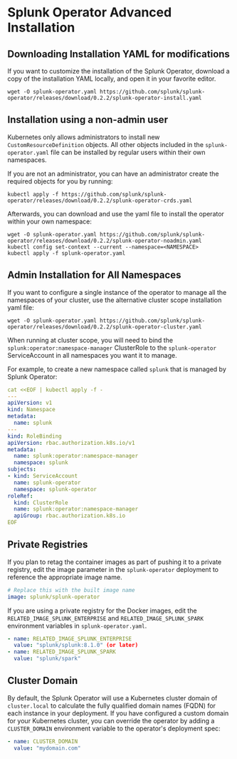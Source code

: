 # Splunk Operator Advanced Installation



## Downloading Installation YAML for modifications

If you want to customize the installation of the Splunk Operator, download a copy of the installation YAML locally, and open it in your favorite editor.

```
wget -O splunk-operator.yaml https://github.com/splunk/splunk-operator/releases/download/0.2.2/splunk-operator-install.yaml
```


## Installation using a non-admin user

Kubernetes only allows administrators to install new `CustomResourceDefinition` objects. All other objects included in the `splunk-operator.yaml` file can be installed by regular users within their own namespaces. 

If you are not an administrator, you can have an administrator create the required objects for you by running:

```
kubectl apply -f https://github.com/splunk/splunk-operator/releases/download/0.2.2/splunk-operator-crds.yaml
```

Afterwards, you can download and use the yaml file to install the operator within your own namespace:

```
wget -O splunk-operator.yaml https://github.com/splunk/splunk-operator/releases/download/0.2.2/splunk-operator-noadmin.yaml
kubectl config set-context --current --namespace=<NAMESPACE>
kubectl apply -f splunk-operator.yaml
```


## Admin Installation for All Namespaces

If you want to configure a single instance of the operator to manage all the namespaces of your cluster, use the alternative cluster scope installation yaml file:

```
wget -O splunk-operator.yaml https://github.com/splunk/splunk-operator/releases/download/0.2.2/splunk-operator-cluster.yaml
```

When running at cluster scope, you will need to bind the `splunk:operator:namespace-manager` ClusterRole to the `splunk-operator` ServiceAccount in all namespaces you want it to manage. 

For example, to create a new namespace called `splunk` that is managed by Splunk Operator:

```yaml
cat <<EOF | kubectl apply -f -
---
apiVersion: v1
kind: Namespace
metadata:
  name: splunk
---
kind: RoleBinding
apiVersion: rbac.authorization.k8s.io/v1
metadata:
  name: splunk:operator:namespace-manager
  namespace: splunk
subjects:
- kind: ServiceAccount
  name: splunk-operator
  namespace: splunk-operator
roleRef:
  kind: ClusterRole
  name: splunk:operator:namespace-manager
  apiGroup: rbac.authorization.k8s.io
EOF
```


## Private Registries

If you plan to retag the container images as part of pushing it to a private registry, edit the image parameter in the  `splunk-operator` deployment to reference the appropriate image name.

```yaml
# Replace this with the built image name
image: splunk/splunk-operator
```

If you are using a private registry for the Docker images, edit the `RELATED_IMAGE_SPLUNK_ENTERPRISE` and `RELATED_IMAGE_SPLUNK_SPARK` environment variables in `splunk-operator.yaml`.

```yaml
- name: RELATED_IMAGE_SPLUNK_ENTERPRISE
  value: "splunk/splunk:8.1.0" (or later)
- name: RELATED_IMAGE_SPLUNK_SPARK
  value: "splunk/spark"
```


## Cluster Domain

By default, the Splunk Operator will use a Kubernetes cluster domain of `cluster.local` to calculate the fully qualified domain names (FQDN) for each instance in your deployment. If you have configured a custom domain for your Kubernetes cluster, you can override the operator by adding a `CLUSTER_DOMAIN`
environment variable to the operator's deployment spec:

```yaml
- name: CLUSTER_DOMAIN
  value: "mydomain.com"
```
